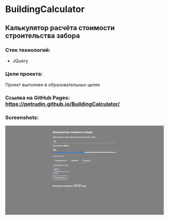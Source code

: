 # BuildingCalculator
## Калькулятор расчёта стоимости строительства забора
### Стек технологий:
* JQuery
### Цели проекта:
Проект выполнен в образовательных целях

### Ссылка на GitHub Pages: <https://petrudin.github.io/BuildingCalculator/>

### Screenshots:


![Alt text](/screenshots/1.png)


